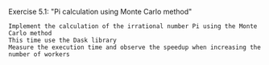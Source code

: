 Exercise 5.1: "Pi calculation using Monte Carlo method"

    Implement the calculation of the irrational number Pi using the Monte Carlo method
    This time use the Dask library
    Measure the execution time and observe the speedup when increasing the number of workers